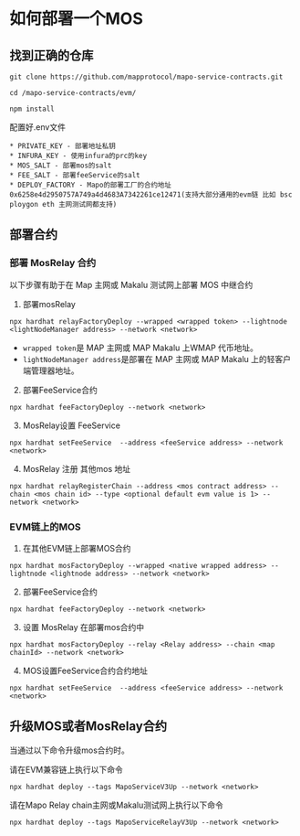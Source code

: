 # 如何部署一个MOS

## 找到正确的仓库

```
git clone https://github.com/mapprotocol/mapo-service-contracts.git

cd /mapo-service-contracts/evm/

npm install
```

配置好.env文件

```
* PRIVATE_KEY - 部署地址私钥
* INFURA_KEY - 使用infura的prc的key
* MOS_SALT - 部署mos的salt
* FEE_SALT - 部署feeService的salt
* DEPLOY_FACTORY - Mapo的部署工厂的合约地址0x6258e4d2950757A749a4d4683A7342261ce12471(支持大部分通用的evm链 比如 bsc ploygon eth 主网测试网都支持)
```

## 部署合约

### 部署 MosRelay 合约

以下步骤有助于在 Map 主网或 Makalu 测试网上部署 MOS 中继合约

1. 部署mosRelay

```
npx hardhat relayFactoryDeploy --wrapped <wrapped token> --lightnode <lightNodeManager address> --network <network>
```

- `wrapped token`是 MAP 主网或 MAP Makalu 上WMAP 代币地址。
- `lightNodeManager address`是部署在 MAP 主网或 MAP Makalu 上的轻客户端管理器地址。
2. 部署FeeService合约

```
npx hardhat feeFactoryDeploy --network <network>
```

3. MosRelay设置 FeeService

```
npx hardhat setFeeService  --address <feeService address> --network <network>
```

4. MosRelay 注册 其他mos 地址

```
npx hardhat relayRegisterChain --address <mos contract address> --chain <mos chain id> --type <optional default evm value is 1> --network <network>
```

### EVM链上的MOS

1. 在其他EVM链上部署MOS合约

```
npx hardhat mosFactoryDeploy --wrapped <native wrapped address> --lightnode <lightnode address> --network <network>
```

2. 部署FeeService合约

```
npx hardhat feeFactoryDeploy --network <network>
```

3. 设置 MosRelay 在部署mos合约中

```
npx hardhat mosFactoryDeploy --relay <Relay address> --chain <map chainId> --network <network>
```

4. MOS设置FeeService合约合约地址

```
npx hardhat setFeeService  --address <feeService address> --network <network>
```



## 升级MOS或者MosRelay合约

当通过以下命令升级mos合约时。

请在EVM兼容链上执行以下命令

```
npx hardhat deploy --tags MapoServiceV3Up --network <network>
```

请在Mapo Relay chain主网或Makalu测试网上执行以下命令

```
npx hardhat deploy --tags MapoServiceRelayV3Up --network <network>
```

